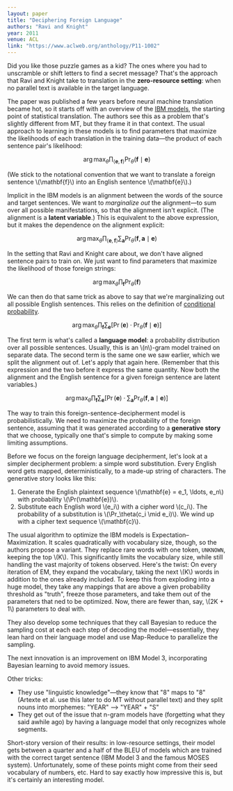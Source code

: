 ```yaml
---
layout: paper
title: "Deciphering Foreign Language"
authors: "Ravi and Knight"
year: 2011
venue: ACL
link: "https://www.aclweb.org/anthology/P11-1002"
---
```


Did you like those puzzle games as a kid? The ones where you had to unscramble or shift letters to find a secret message? That's the approach that Ravi and Knight take to translation in the **zero-resource setting**: when no parallel text is available in the target language.

<!--more-->

The paper was published a few years before neural machine translation became hot, so it starts off with an overview of the [IBM models](https://en.wikipedia.org/wiki/IBM_alignment_models), the starting point of statistical translation. The authors see this as a problem that's slightly different from MT, but they frame it in that context. The usual approach to learning in these models is to find parameters that maximize the likelihoods of each translation in the training data—the product of each sentence pair's likelihood:

$$ \arg\max_\theta \prod_{\langle \mathbf{e}, \mathbf{f}\rangle} \Pr_\theta(\mathbf{f} \mid \mathbf{e}) $$

(We stick to the notational convention that we want to translate a foreign sentence \\(\mathbf{f}\\) into an English sentence \\(\mathbf{e}\\).)

Implicit in the IBM models is an alignment between the words of the source and target sentences. We want to *marginalize out* the alignment—to sum over all possible manifestations, so that the alignment isn't explicit. (The alignment is a **latent variable**.) This is equivalent to the above expression, but it makes the dependence on the alignment explicit:

$$ \arg\max_\theta \prod_{\langle \mathbf{e}, \mathbf{f}\rangle} \sum_\mathbf{a} \Pr_\theta(\mathbf{f}, \mathbf{a} \mid \mathbf{e}) $$

In the setting that Ravi and Knight care about, we don't have aligned sentence pairs to train on. We just want to find parameters that maximize the likelihood of those foreign strings:

$$ \arg\max_\theta \prod_\mathbf{f} \Pr_\theta(\mathbf{f}) $$

We can then do that same trick as above to say that we're marginalizing out all possible English sentences. This relies on the definition of [conditional probability](https://en.wikipedia.org/wiki/Conditional_probability#Conditioning_on_an_event). 

$$ \arg\max_\theta \prod_{\mathbf{f}} \sum_\mathbf{e} \left[\Pr(\mathbf{e}) \cdot \Pr_\theta(\mathbf{f} \mid \mathbf{e})\right] $$ 

The first term is what's called a **language model**: a probability distribution over all possible sentences. Usually, this is an \\(n\\)-gram model trained on separate data. The second term is the same one we saw earlier, which we split the alignment out of. Let's apply that again here. (Remember that this expression and the two before it express the same quantity. Now both the alignment and the English sentence for a given foreign sentence are latent variables.)

$$ \arg\max_\theta \prod_{\mathbf{f}} \sum_\mathbf{e} \left[\Pr(\mathbf{e}) \cdot \sum_\mathbf{a} \Pr_\theta(\mathbf{f}, \mathbf{a} \mid \mathbf{e})\right] $$ 

The way to train this foreign-sentence-decipherment model is probabilistically. We need to maximize the probability of the foreign sentence, assuming that it was generated according to a **generative story** that we choose, typically one that's simple to compute by making some limiting assumptions.

Before we focus on the foreign language decipherment, let's look at a simpler decipherment problem: a simple word substitution. Every English word gets mapped, deterministically, to a made-up string of characters. The generative story looks like this:

1. Generate the English plaintext sequence \\(\mathbf{e} = e_1, \ldots, e_n\\) with probability \\(\Pr(\mathbf{e})\\).
2. Substitute each English word \\(e_i\\) with a cipher word \\(c_i\\). The probability of a substitution is \\(\Pr_\theta(c_i \mid e_i)\\). We wind up with a cipher text sequence \\(\mathbf{c}\\).

The usual algorithm to optimize the IBM models is Expectation–Maximization. It scales quadratically with vocabulary size, though, so the authors propose a variant. They replace rare words with one token, `UNKNOWN`, keeping the top \\(K\\). This significantly limits the vocabulary size, while still handling the vast majority of tokens observed. Here's the twist: On every iteration of EM, they expand the vocabulary, taking the next \\(K\\) words in addition to the ones already included. To keep this from exploding into a huge model, they take any mappings that are above a given probability threshold as "truth", freeze those parameters, and take them out of the parameters that ned to be optimized. Now, there are fewer than, say, \\(2K + 1\\) parameters to deal with.

They also develop some techniques that they call Bayesian to reduce the sampling cost at each each step of decoding the model—essentially, they lean hard on their language model and use Map-Reduce to parallelize the sampling.

The next innovation is an improvement on IBM Model 3, incorporating Bayesian learning to avoid memory issues.

Other tricks:

- They use "linguistic knowledge"—they know that "8" maps to "8" (Artexte et al. use this later to do MT without parallel text) and they split nouns into morphemes: "YEAR" --> "YEAR" + "S"
- They get out of the issue that n-gram models have (forgetting what they said awhile ago) by having a language model that only recognizes whole segments.

Short-story version of their results: in low-resource settings, their model gets between a quarter and a half of the BLEU of models which are trained with the correct target sentence (IBM Model 3 and the famous MOSES system). Unfortunately, some of these points might come from their seed vocabulary of numbers, etc. Hard to say exactly how impressive this is, but it's certainly an interesting model.
